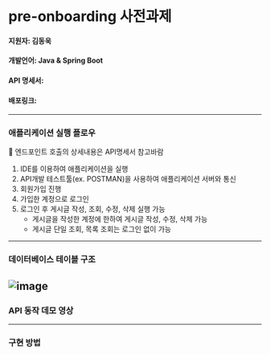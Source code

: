 # pre-onboarding 사전과제
#### 지원자: 김동욱
#### 개발언어: Java & Spring Boot
#### API 명세서:
#### 배포링크: 
---
### 애플리케이션 실행 플로우
📌 엔드포인트 호출의 상세내용은 API명세서 참고바람
1. IDE를 이용하여 애플리케이션을 실행
2. API개발 테스트툴(ex. POSTMAN)을 사용하여 애플리케이션 서버와 통신
3. 회원가입 진행
4. 가입한 계정으로 로그인
5. 로그인 후 게시글 작성, 조회, 수정, 삭제 실행 가능
   - 게시글을 작성한 계정에 한하여  게시글 작성, 수정, 삭제 가능
   - 게시글 단일 조회, 목록 조회는 로그인 없이 가능
---
### 데이터베이스 테이블 구조
![image](https://github.com/WOOK0112/wanted-pre-onboarding-backend/assets/124886494/55953134-4710-48fb-871c-156cbd7c95c0)
---
### API 동작 데모 영상


---
### 구현 방법
